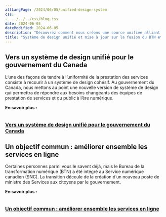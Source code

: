 ```yaml
---
altLangPage: /2024/06/05/unified-design-system
css:
-  ../../../css/blog.css
date: 2024-06-05
dateModified: 2024-06-05
description: "Découvrez comment nous créons une source unifiée alliant code, conception et documentation afin d’aider les équipes à créer des sites Web et des applications."
title: "Système de design unifié et mise à jour sur la fusion du BTN et du SNC"
---
```


<h2>Vers un système de design unifié pour le gouvernement du Canada</h2>
<p>L’une des façons de tendre à l’uniformité de la prestation des services consiste à recourir à un système de design cohésif. Au gouvernement du Canada, nous mettons au point une nouvelle version de système de design qui permettra de répondre aux besoins changeants des équipes de prestation de services et du public à l’ère numérique.</p>

<p><b>En savoir plus&nbsp;:</b></p>
<div class="col-md-12 mrgn-bttm-xl">
<div class="col-md-6">
        <img class="img-responsive thumbnail" src="/images/DTO_CDS_DesignSystem_Blog_Post_FR.jpg" alt=""/>
        <h3><a class="stretched-link" href="https://numerique.canada.ca/2024/05/27/vers-un-syst%C3%A8me-de-design-unifi%C3%A9-pour-le-gouvernement-du-canada/">Vers un système de design unifié pour le gouvernement du Canada</a></h3>
</div>
</div>

<h2>Un objectif commun : améliorer ensemble les services en ligne</h2>

<p>Certaines personnes parmi vous le savent déjà, mais le Bureau de la transformation numérique (BTN) a été intégré au Service numérique canadien (SNC). La transition découle de la création d’un nouveau poste de ministre des Services aux citoyens par le gouvernement.</p>

<p><b>En savoir plus&nbsp;:</b></p>

<div class="col-md-12">
<div class="col-md-6">
        <img class="img-responsive thumbnail" src="/images/DTO_CDS_DesignSystem_Blog_Post_-FR.jpg" alt=""/>
        <h3><a class="stretched-link" href="https://numerique.canada.ca/2024/05/15/un-objectif-commun-am%C3%A9liorer-ensemble-les-services-en-ligne/">Un objectif commun : améliorer ensemble les services en ligne</a></h3>
</div>
</div>